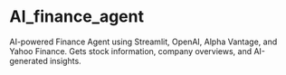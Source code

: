 # AI_finance_agent
AI-powered Finance Agent using Streamlit, OpenAI, Alpha Vantage, and Yahoo Finance. Gets stock information, company overviews, and AI-generated insights.
